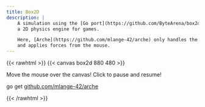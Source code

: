 ```yaml
---
title: Box2D
description: |
    A simulation using the [Go port](https://github.com/ByteArena/box2d) of [Box2D](https://box2d.org/),
    a 2D physics engine for games.

    Here, [Arche](https://github.com/mlange-42/arche) only handles the graphics
    and applies forces from the mouse.
---
```


{{< rawhtml >}}
{{< canvas box2d 880 480 >}}

<p id="instructions">Move the mouse over the canvas! Click to pause and resume!</p>
<p class="tt">go get <a href="https://github.com/mlange-42/arche">github.com/mlange-42/arche</a>
</p>
{{< /rawhtml >}}
